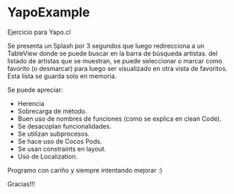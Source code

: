 # YapoExample
Ejercicio para Yapo.cl

Se presenta un Splash por 3 segundos que luego redirecciona a un TableView donde se puede buscar en la barra de búsqueda artistas.
del listado de artistas que se muestran, se puede seleccionar o marcar como favorito (o desmarcar) para luego ser visualizado
en otra vista de favoritos. Esta lista se guarda solo en memoria.

Se puede apreciar:
   - Herencia
   - Sobrecarga de método. 
   - Buen uso de nombres de funciones (como se explica en clean Code). 
   - Se desacoplan funcionalidades.
   - Se utilizan subprocesos.
   - Se hace uso de Cocos Pods.
   - Se usan constraints en layout.
   - Uso de Localization.
   
   Programo con cariño y siempre intentando mejorar :)
   
   Gracias!!!
